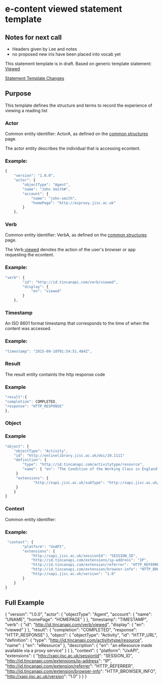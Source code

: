 # e-content viewed statement template

## Notes for next call

- Headers given by Lee and notes
- no proposed new iris have been placed into vocab yet

This statement template is in draft. 
Based on generic template statement: [Viewed](/generic/view.md)

[Statement Template Changes](/version_changes.md#econtent)

## Purpose
This template defines the structure and terms to record the experience of viewing a reading list

### Actor
Common entity identifier:  ActorA, as defined on the [common structures](/common_structures.md#actora) page.

The actor entity describes the individual that is accessing econtent.

### Example:

``` Javascript
{
    "version": "1.0.0",
    "actor": {
        "objectType": "Agent",
        "name": "John Smith#",
        "account": {
            "name": "john-smith",
            "homePage": "http://ezproxy.jisc.ac.uk"
        }
    },
```

### Verb
Common entity identifier: VerbA, as defined on the [common structures](/common_structures.md#verba) page.

The Verb,[viewed](/vocabulary.md#verbs) denotes the action of the user's browser or app requesting the econtent.

### Example:

``` javascript
"verb": {
        "id": "http://id.tincanapi.com/verb/viewed",
        "display": {
            "en": "viewed"
        }
    },
```


### Timestamp
An ISO 8601 format timestamp that corresponds to the time of when the content was accessed.

### Example:

``` javascript
"timestamp": "2015-09-18T01:54:51.484Z",
```

### Result
The result entity containts the http response code


### Example

``` javascript
"result":{
"completion": COMPLETED,
"response": "HTTP_RESPONSE"
},
``` 

### Object



### Example

``` javascript
"object": {
	"objectType": "Activity",
	"id": "http://onlinelibrary.jisc.ac.uk/doi/10.1111"   	 	
	"definition": {
		"type": "http://id.tincanapi.com/activitytype/resource",			
		"name": { "en": "The Condition of the Working Class in England" },			   
	 }
	 "extensions": {
     		 "http://xapi.jisc.ac.uk/subType": "http://xapi.jisc.ac.uk/externalURL"
	 }
    }
}
```





### Context
Common entity identifier:



### Example:

``` javascript
 "context": {
		"platform": "UxAPI",
		"extensions": {
			"http://xapi.jisc.ac.uk/sessionId": "SESSION_ID",
			"http://id.tincanapi.com/extensions/ip-address": "IP",
			"http://id.tincanapi.com/extension/referrer": "HTTP_REFERRER",
			"http://id.tincanapi.com/extension/browser-info": "HTTP_BROWSER_INFO",
			"http://xapi.jisc.ac.uk/version": "1.0"
		}
	}
}
```


## Full Example

{
	"version": "1.0.0",
	"actor": {
		"objectType": "Agent",
		"account": {
			"name": "UNAME",
			"homePage": "HOMEPAGE"
		}
	},
	"timestamp": "TIMESTAMP",
	"verb": {
		"id": "http://id.tincanapi.com/verb/viewed",
		"display": {
			"en": "viewed"
		}
	},
	"result": {
		"completion": "COMPLETED",
		"response": "HTTP_RESPONSE"
	},
	"object": {
		"objectType": "Activity",
		"id": "HTTP_URL",
		"definition": {
			"type": "http://id.tincanapi.com/activitytype/resource",
			"name": {
				"en": "eResource"
			},
			"description": {
				"en": "an eResource made available via a proxy service"
			}
		}
	},
	"context": {
		"platform": "UxAPI",
		"extensions": {
			"http://xapi.jisc.ac.uk/sessionId": "SESSION_ID",
			"http://id.tincanapi.com/extensions/ip-address": "IP",
			"http://id.tincanapi.com/extension/referrer": "HTTP_REFERRER",
			"http://id.tincanapi.com/extension/browser-info": "HTTP_BROWSER_INFO",
			"http://xapi.jisc.ac.uk/version": "1.0"
		}
	}
}
